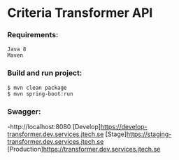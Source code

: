 # Criteria Transformer API

### Requirements:

    Java 8
    Maven

### Build and run project:

    $ mvn clean package
    $ mvn spring-boot:run
    
### Swagger:

-http://localhost:8080
[Develop]https://develop-transformer.dev.services.jtech.se
[Stage]https://staging-transformer.dev.services.jtech.se
[Production]https://transformer.dev.services.jtech.se
